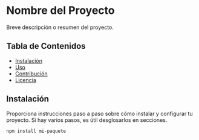 # Nombre del Proyecto

Breve descripción o resumen del proyecto.

## Tabla de Contenidos

- [Instalación](#instalación)
- [Uso](#uso)
- [Contribución](#contribución)
- [Licencia](#licencia)

## Instalación

Proporciona instrucciones paso a paso sobre cómo instalar y configurar tu proyecto. Si hay varios pasos, es útil desglosarlos en secciones.

```bash
npm install mi-paquete
